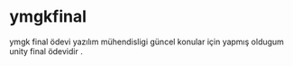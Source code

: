 # ymgkfinal
ymgk final ödevi
 yazılım mühendisligi güncel konular için yapmış oldugum unity final ödevidir .
 
